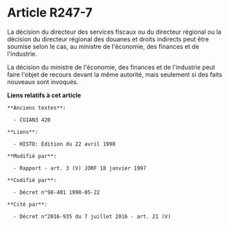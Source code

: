 # Article R247-7

La décision du directeur des services fiscaux ou du directeur régional ou la décision du directeur régional des douanes et
droits indirects peut être soumise selon le cas, au ministre de l'économie, des finances et de l'industrie.

La décision du ministre de l'économie, des finances et de l'industrie peut faire l'objet de recours devant la même autorité,
mais seulement si des faits nouveaux sont invoqués.

**Liens relatifs à cet article**

	**Anciens textes**:

	  - CGIAN3 420

	**Liens**:

	  - HISTO: Edition du 22 avril 1998

	**Modifié par**:

	  - Rapport - art. 3 (V) JORF 18 janvier 1997

	**Codifié par**:

	  - Décret n°98-401 1998-05-22

	**Cité par**:

	  - Décret n°2016-935 du 7 juillet 2016 - art. 21 (V)
